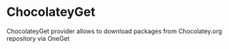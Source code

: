# ChocolateyGet
ChocolateyGet provider allows to download packages from Chocolatey.org repository via OneGet
